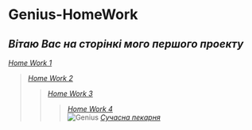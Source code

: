 # Genius-HomeWork
## ***Вітаю Вас на сторінкі мого першого проекту*** ##
[*Home Work 1*](https://starinskyi.github.io/HomeWork/)<br>
>[*Home Work 2*](https://starinskyi.github.io/HomeWork2/)<br>
>>[*Home Work 3*](https://starinskyi.github.io/HomeWork3/)<br>
>>>[*Home Work 4*](https://starinskyi.github.io/Home-Work-4/)<br>
![Genius](https://b5d544927a00eede1649-be3726e3ad45e4cab18c83e623e49788.ssl.cf3.rackcdn.com/assets/img/boss-baby-2.png)
[*Сучасна пекарня*](https://starinskyi.github.io/Modern-Bakery/)<br>
